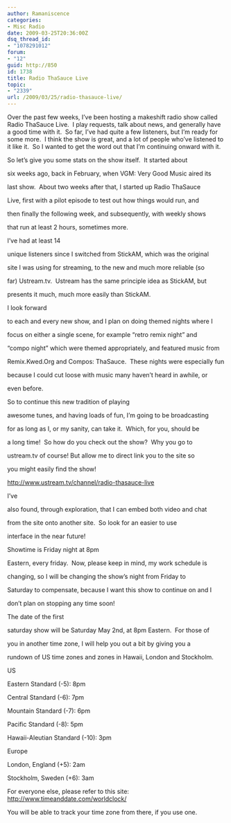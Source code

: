 ```yaml
---
author: Ramaniscence
categories:
- Misc Radio
date: 2009-03-25T20:36:00Z
dsq_thread_id:
- "1078291012"
forum:
- "12"
guid: http://850
id: 1738
title: Radio ThaSauce Live
topic:
- "2339"
url: /2009/03/25/radio-thasauce-live/
---
```


Over the past few weeks, I&#8217;ve been hosting a makeshift radio show called Radio ThaSauce Live.  I play requests, talk about news, and generally have a good time with it.  So far, I&#8217;ve had quite a few listeners, but I&#8217;m ready for some more.  I think the show is great, and a lot of people who&#8217;ve listened to it like it.  So I wanted to get the word out that I&#8217;m continuing onward with it.

So let&#8217;s give you some stats on the show itself.  It started about
  
six weeks ago, back in February, when VGM: Very Good Music aired its
  
last show.  About two weeks after that, I started up Radio ThaSauce
  
Live, first with a pilot episode to test out how things would run, and
  
then finally the following week, and subsequently, with weekly shows
  
that run at least 2 hours, sometimes more.

I&#8217;ve had at least 14
  
unique listeners since I switched from StickAM, which was the original
  
site I was using for streaming, to the new and much more reliable (so
  
far) Ustream.tv.  Ustream has the same principle idea as StickAM, but
  
presents it much, much more easily than StickAM.

I look forward
  
to each and every new show, and I plan on doing themed nights where I
  
focus on either a single scene, for example &#8220;retro remix night&#8221; and
  
&#8220;compo night&#8221; which were themed appropriately, and featured music from
  
Remix.Kwed.Org and Compos: ThaSauce.  These nights were especially fun
  
because I could cut loose with music many haven&#8217;t heard in awhile, or
  
even before.

So to continue this new tradition of playing
  
awesome tunes, and having loads of fun, I&#8217;m going to be broadcasting
  
for as long as I, or my sanity, can take it.  Which, for you, should be
  
a long time!  So how do you check out the show?  Why you go to
  
ustream.tv of course! But allow me to direct link you to the site so
  
you might easily find the show!

http://www.ustream.tv/channel/radio-thasauce-live

I&#8217;ve
  
also found, through exploration, that I can embed both video and chat
  
from the site onto another site.  So look for an easier to use
  
interface in the near future!

Showtime is Friday night at 8pm
  
Eastern, every friday.  Now, please keep in mind, my work schedule is
  
changing, so I will be changing the show&#8217;s night from Friday to
  
Saturday to compensate, because I want this show to continue on and I
  
don&#8217;t plan on stopping any time soon!

The date of the first
  
saturday show will be Saturday May 2nd, at 8pm Eastern.  For those of
  
you in another time zone, I will help you out a bit by giving you a
  
rundown of US time zones and zones in Hawaii, London and Stockholm.

US
  
Eastern Standard (-5): 8pm
  
Central Standard (-6): 7pm
  
Mountain Standard (-7): 6pm
  
Pacific Standard (-8): 5pm
  
Hawaii-Aleutian Standard (-10): 3pm

Europe
  
London, England (+5): 2am
  
Stockholm, Sweden (+6): 3am

For everyone else, please refer to this site: http://www.timeanddate.com/worldclock/

You will be able to track your time zone from there, if you use one.
